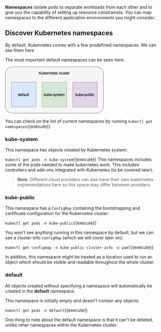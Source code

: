 **Namespaces** isolate pods to separate workloads from each other and to give you the capability of setting up resource constrainsts. You can map namespaces to the different application environments you might consider.

## Discover Kubernetes namespaces

By default, Kubernetes comes with a few predefined namespaces. We can see them here

The most important default namespaces can be seen here.

![Default Namespaces](./assets/default_spaces.png)

You can check on the list of current namespaces by running `kubectl get namespaces`{{execute}}

### kube-system
This namespace has objects created by Kubernetes system:

`kubectl get pods -n kube-system`{{execute}}
This namespaces includes some of the pods needed to make kubernetes work. This includes controllers and add-ons integrated with Kubernetes (to be covered later).

>**Note**: Different cloud providers can also have their own kubernetes implementations here so this space may differ between providers.

### kube-public
This namespace has a `ConfigMap` containing the bootstrapping and certificate configuration for the Kubernetes cluster:

`kubectl get pods -n kube-public`{{execute}}

You won't see anything running in this namespace by default, but we can see a cluster-info `ConfigMap` (which we will cover later on):

`kubectl get configmap -n kube-public cluster-info -o yaml`{{execute}}

In addition, this namespace might be treated as a location used to run an object which should be visible and readable throughout the whole cluster.

### default
All objects created without specifying a namespace will automatically be created in the **default** namespace.

This namespace is initially empty and doesn't contain any objects:

`kubectl get pods -n default`{{execute}}

One thing to note about the default namespace is that it can't be deleted, unlike other namespaces within the Kubernetes cluster.
